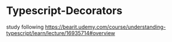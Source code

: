 # Typescript-Decorators
study following https://bearit.udemy.com/course/understanding-typescript/learn/lecture/16935714#overview
